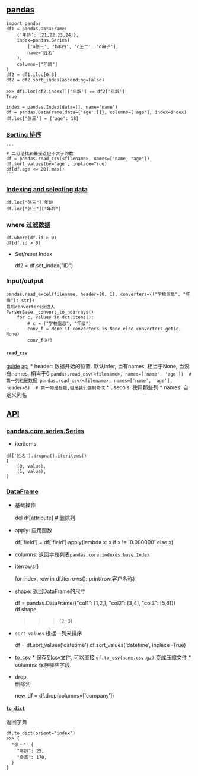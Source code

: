 ## [pandas](https://pandas.pydata.org/docs/user_guide/index.html)


    import pandas
    df1 = pandas.DataFrame(
        {'年龄': [21,22,23,24]},
        index=pandas.Series(
            ['a张三', 'b李四', 'c王二', 'd麻子'],
            name='姓名'
        ),
        columns=["年龄"]
    )
    df2 = df1.iloc[0:3]
    df2 = df2.sort_index(ascending=False)

    >>> df1.loc[df2.index]]['年龄'] == df2['年龄']
    True

    index = pandas.Index(data=[], name='name')
    df = pandas.DataFrame(data={'age':[]}, columns=['age'], index=index)
    df.loc['张三'] = {'age': 18}


### [Sorting 排序](https://pandas.pydata.org/docs/user_guide/basics.html#by-values)

    ```
    # 二分法找到最接近但不大于的数
    df = pandas.read_csv(<filename>, names=["name, "age"])
    df.sort_values(by='age', inplace=True)
    df[df.age <= 20].max()
    ```

### [Indexing and selecting data](https://pandas.pydata.org/pandas-docs/stable/user_guide/indexing.html)


    df.loc["张三"].年龄
    df.loc["张三"]["年龄"]


### where 过滤数据


    df.where(df.id > 0)
    df[df.id > 0)


* Set/reset Index

    df2 = df.set_index("ID")


### Input/output


    pandas.read_excel(filename, header=[0, 1], converters={("学校信息", "年级"): str})
    最后converters会进入
    ParserBase._convert_to_ndarrays()
        for c, values in dct.items():
            # c = ("学校信息", "年级")
            conv_f = None if converters is None else converters.get(c, None)
            conv_f执行


#### `read_csv`  
[guide](https://pandas.pydata.org/docs/user_guide/io.html#csv-text-files)
[api](https://pandas.pydata.org/docs/reference/api/pandas.read_csv.html)
    * header: 数据开始的位置. 默认infer, 当有names, 相当于None, 当没有names, 相当于0
    ```
    pandas.read_csv(<filename>, names=['name', 'age'])  # 第一列也是数据
    pandas.read_csv(<filename>, names=['name', 'age'], header=0)  # 第一列是标题,但是我们强制修改
    ```
    * usecols: 使用那些列
    * names: 自定义列名


## [API](https://pandas.pydata.org/docs/reference/index.html)
### [pandas.core.series.Series](https://pandas.pydata.org/pandas-docs/stable/reference/series.html)
* iteritems
```
df['姓名'].dropna().iteritems()
[
    (0, value),
    (1, value),
]
```

### [DataFrame](https://pandas.pydata.org/pandas-docs/stable/reference/frame.html)
* 基础操作


    del df[attribute]  # 删除列

* apply: 应用函数


    df['field'] = df['field'].apply(lambda x: x if x != '0.000000' else x)


* columns: 返回字段列表`pandas.core.indexes.base.Index`
* iterrows()


    for index, row in df.iterrows():
        print(row.客户名称)

* shape:
返回DataFrame的尺寸


    df = pandas.DataFrame({"col1": [1,2,], "col2": [3,4], "col3": [5,6]})
    df.shape
    >>> (2, 3)

* `sort_values` 根据一列来排序


    df = df.sort_values('datetime')
    df.sort_values('datetime', inplace=True)


* [to_csv](https://pandas.pydata.org/pandas-docs/stable/reference/api/pandas.DataFrame.to_csv.html)
      * 保存到csv文件, 可以直接 `df.to_csv(name.csv.gz)` 变成压缩文件
      * columns: 保存哪些字段


* drop  
删除列


    new_df = df.drop(columns=['company'])


#### [`to_dict`][to_dict]
返回字典

    df.to_dict(orient="index")
    >>> {
      "张三": {
        "年龄": 25,
        "身高": 170,
      }
    }



[to_dict]: https://pandas.pydata.org/pandas-docs/stable/reference/api/pandas.DataFrame.to_dict.html

